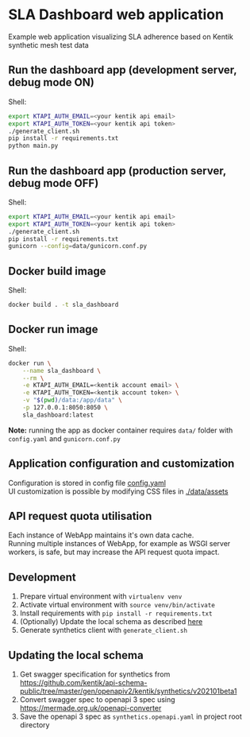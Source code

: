 # SLA Dashboard web application
Example web application visualizing SLA adherence based on Kentik synthetic mesh test data

## Run the dashboard app (development server, debug mode ON)

Shell:
```bash
export KTAPI_AUTH_EMAIL=<your kentik api email>
export KTAPI_AUTH_TOKEN=<your kentik api token>
./generate_client.sh
pip install -r requirements.txt
python main.py
```

## Run the dashboard app (production server, debug mode OFF)

Shell:
```bash
export KTAPI_AUTH_EMAIL=<your kentik api email>
export KTAPI_AUTH_TOKEN=<your kentik api token>
./generate_client.sh
pip install -r requirements.txt
gunicorn --config=data/gunicorn.conf.py
```

## Docker build image

Shell:
```bash
docker build . -t sla_dashboard
```

## Docker run image
Shell:
```bash
docker run \
    --name sla_dashboard \
    --rm \
    -e KTAPI_AUTH_EMAIL=<kentik account email> \
    -e KTAPI_AUTH_TOKEN=<kentik account token> \
    -v "$(pwd)/data:/app/data" \
    -p 127.0.0.1:8050:8050 \
    sla_dashboard:latest
```
**Note:** running the app as docker container requires `data/` folder with `config.yaml` and `gunicorn.conf.py`

## Application configuration and customization

Configuration is stored in config file [config.yaml](./data/config.yaml)  
UI customization is possible by modifying CSS files in [./data/assets](./data/assets)

## API request quota utilisation

Each instance of WebApp maintains it's own data cache.  
Running multiple instances of WebApp, for example as WSGI server workers, is safe, but may increase the API request quota impact.

## Development

1. Prepare virtual environment with `virtualenv venv`
1. Activate virtual environment with `source venv/bin/activate`
1. Install requirements with `pip install -r requirements.txt`
1. (Optionally) Update the local schema as described [here](##Updating-the-local-schema)
1. Generate synthetics client with `generate_client.sh`

## Updating the local schema

1. Get swagger specification for synthetics from <https://github.com/kentik/api-schema-public/tree/master/gen/openapiv2/kentik/synthetics/v202101beta1>
1. Convert swagger spec to openapi 3 spec using <https://mermade.org.uk/openapi-converter>
1. Save the openapi 3 spec as `synthetics.openapi.yaml` in project root directory
